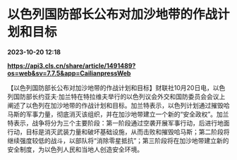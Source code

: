 # 以色列国防部长公布对加沙地带的作战计划和目标

**2023-10-20 12:18**

**https://api3.cls.cn/share/article/1491489?os=web&sv=7.7.5&app=CailianpressWeb**

【以色列国防部长公布对加沙地带的作战计划和目标】财联社10月20日电，以色列国防部长约亚夫·加兰特在特拉维夫举行的以色列议会外交和国防委员会会议上阐述了以色列在加沙地带的作战计划和目标。加兰特表示，以色列计划通过摧毁哈马斯的军事力量，彻底消灭该组织，并在加沙地带建立一个新的“安全政权”。加兰特表示，战争将分为三个主要阶段：第一阶段通过空袭开展军事行动，后进行地面行动，目标是消灭武装力量和破坏基础设施，从而击败和摧毁哈马斯；第二阶段将继续强度较低的战斗，以部队将“消除零星抵抗”；第三阶段将在加沙地带建立新的安全制度，为以色列人民和当地人创造安全环境。